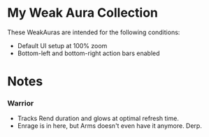 # My Weak Aura Collection

These WeakAuras are intended for the following conditions:
* Default UI setup at 100% zoom
* Bottom-left and bottom-right action bars enabled

# Notes

### Warrior
* Tracks Rend duration and glows at optimal refresh time.
* Enrage is in here, but Arms doesn't even have it anymore. Derp.
